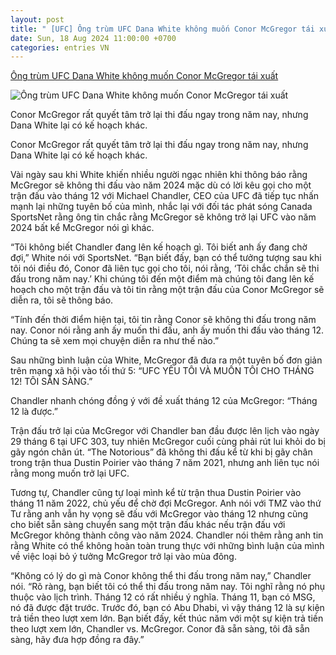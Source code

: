 ```yaml
---
layout: post
title: " [UFC] Ông trùm UFC Dana White không muốn Conor McGregor tái xuất"
date: Sun, 18 Aug 2024 11:00:00 +0700
categories: entries VN
---
```

[Ông trùm UFC Dana White không muốn Conor McGregor tái xuất](https://thethao247.vn/441-ong-trum-ufc-dana-white-khong-muon-conor-mcgregor-tai-xuat-d339001.html)

![Ông trùm UFC Dana White không muốn Conor McGregor tái xuất](https://cdn-img.thethao247.vn/storage/files/hungtm/social-thumb/2024/08/17/52337847-0-image-a-102_1640792442402-181603avatar.jpg)

Conor McGregor rất quyết tâm trở lại thi đấu ngay trong năm nay, nhưng Dana White lại có kế hoạch khác.

Conor McGregor rất quyết tâm trở lại thi đấu ngay trong năm nay, nhưng Dana White lại có kế hoạch khác.

Vài ngày sau khi White khiến nhiều người ngạc nhiên khi thông báo rằng McGregor sẽ không thi đấu vào năm 2024 mặc dù có lời kêu gọi cho một trận đấu vào tháng 12 với Michael Chandler, CEO của UFC đã tiếp tục nhấn mạnh lại những tuyên bố của mình, nhắc lại với đối tác phát sóng Canada SportsNet rằng ông tin chắc rằng McGregor sẽ không trở lại UFC vào năm 2024 bất kể McGregor nói gì khác.

“Tôi không biết Chandler đang lên kế hoạch gì. Tôi biết anh ấy đang chờ đợi,” White nói với SportsNet. “Bạn biết đấy, bạn có thể tưởng tượng sau khi tôi nói điều đó, Conor đã liên tục gọi cho tôi, nói rằng, ‘Tôi chắc chắn sẽ thi đấu trong năm nay.’ Khi chúng tôi đến một điểm mà chúng tôi đang lên kế hoạch cho một trận đấu và tôi tin rằng một trận đấu của Conor McGregor sẽ diễn ra, tôi sẽ thông báo.

“Tính đến thời điểm hiện tại, tôi tin rằng Conor sẽ không thi đấu trong năm nay. Conor nói rằng anh ấy muốn thi đấu, anh ấy muốn thi đấu vào tháng 12. Chúng ta sẽ xem mọi chuyện diễn ra như thế nào.”

Sau những bình luận của White, McGregor đã đưa ra một tuyên bố đơn giản trên mạng xã hội vào tối thứ 5: “UFC YÊU TÔI VÀ MUỐN TÔI CHO THÁNG 12! TÔI SẴN SÀNG.”

Chandler nhanh chóng đồng ý với đề xuất tháng 12 của McGregor: “Tháng 12 là được.”

Trận đấu trở lại của McGregor với Chandler ban đầu được lên lịch vào ngày 29 tháng 6 tại UFC 303, tuy nhiên McGregor cuối cùng phải rút lui khỏi do bị gãy ngón chân út. “The Notorious” đã không thi đấu kể từ khi bị gãy chân trong trận thua Dustin Poirier vào tháng 7 năm 2021, nhưng anh liên tục nói rằng mong muốn trở lại UFC.

Tương tự, Chandler cũng tự loại mình kể từ trận thua Dustin Poirier vào tháng 11 năm 2022, chủ yếu để chờ đợi McGregor. Anh nói với TMZ vào thứ Tư rằng anh vẫn hy vọng sẽ đấu với McGregor vào tháng 12 nhưng cũng cho biết sẵn sàng chuyển sang một trận đấu khác nếu trận đấu với McGregor không thành công vào năm 2024. Chandler nói thêm rằng anh tin rằng White có thể không hoàn toàn trung thực với những bình luận của mình về việc loại bỏ ý tưởng McGregor trở lại vào mùa đông.

“Không có lý do gì mà Conor không thể thi đấu trong năm nay,” Chandler nói. “Rõ ràng, bạn biết tôi có thể thi đấu trong năm nay. Tôi nghĩ rằng nó phụ thuộc vào lịch trình. Tháng 12 có rất nhiều ý nghĩa. Tháng 11, bạn có MSG, nó đã được đặt trước. Trước đó, bạn có Abu Dhabi, vì vậy tháng 12 là sự kiện trả tiền theo lượt xem lớn. Bạn biết đấy, kết thúc năm với một sự kiện trả tiền theo lượt xem lớn, Chandler vs. McGregor. Conor đã sẵn sàng, tôi đã sẵn sàng, hãy đưa hợp đồng ra đây.”

